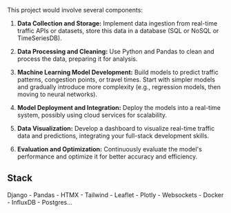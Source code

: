This project would involve several components:

1. **Data Collection and Storage:** Implement data ingestion from real-time traffic APIs or datasets, store this data in a database (SQL or NoSQL or TimeSeriesDB).
    
2. **Data Processing and Cleaning:** Use Python and Pandas to clean and process the data, preparing it for analysis.
    
3. **Machine Learning Model Development:** Build models to predict traffic patterns, congestion points, or travel times. Start with simpler models and gradually introduce more complexity (e.g., regression models, then moving to neural networks).
    
4. **Model Deployment and Integration:** Deploy the models into a real-time system, possibly using cloud services for scalability.
    
5. **Data Visualization:** Develop a dashboard to visualize real-time traffic data and predictions, integrating your full-stack development skills.
    
6. **Evaluation and Optimization:** Continuously evaluate the model's performance and optimize it for better accuracy and efficiency.
## Stack

Django - Pandas - HTMX - Tailwind - Leaflet - Plotly - Websockets - Docker - InfluxDB - Postgres... 